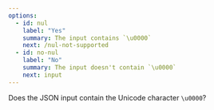 ```yaml
---
options:
  - id: nul
    label: "Yes"
    summary: The input contains `\u0000`
    next: /nul-not-supported
  - id: no-nul
    label: "No"
    summary: The input doesn't contain `\u0000`
    next: input
---
```


Does the JSON input contain the Unicode character `\u0000`?